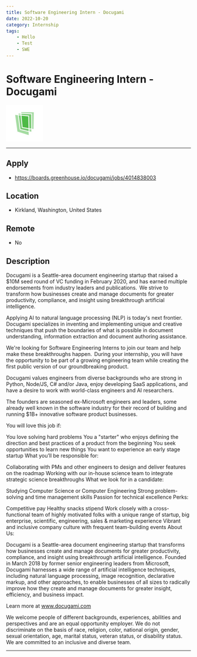 ```yaml
---
title: Software Engineering Intern - Docugami
date: 2022-10-20
category: Internship
tags: 
    - Hello
    - Test
    - SWE
---
```


# Software Engineering Intern - Docugami
<img src="Docugami.jpeg" height="100px" width="100px"></img>

---

## Apply

- https://boards.greenhouse.io/docugami/jobs/4014838003

## Location

- Kirkland, Washington, United States

## Remote
- No

## Description

Docugami is a Seattle-area document engineering startup that raised a $10M seed round of VC funding in February 2020, and has earned multiple endorsements from industry leaders and publications.  We strive to transform how businesses create and manage documents for greater productivity, compliance, and insight using breakthrough artificial intelligence.  

Applying AI to natural language processing (NLP) is today's next frontier.  Docugami specializes in inventing and implementing unique and creative techniques that push the boundaries of what is possible in document understanding, information extraction and document authoring assistance. 

We're looking for Software Engineering Interns to join our team and help make these breakthroughs happen.  During your internship, you will have the opportunity to be part of a growing engineering team while creating the first public version of our groundbreaking product. 

Docugami values engineers from diverse backgrounds who are strong in Python, Node/JS, C# and/or Java, enjoy developing SaaS applications, and have a desire to work with world-class engineers and AI researchers. 

The founders are seasoned ex-Microsoft engineers and leaders, some already well known in the software industry for their record of building and running $1B+ innovative software product businesses. 

You will love this job if:

You love solving hard problems
You a "starter" who enjoys defining the direction and best practices of a product from the beginning
You seek opportunities to learn new things
You want to experience an early stage startup
What you’ll be responsible for:

Collaborating with PMs and other engineers to design and deliver features on the roadmap
Working with our in-house science team to integrate strategic science breakthroughs
What we look for in a candidate:

Studying Computer Science or Computer Engineering
Strong problem-solving and time management skills
Passion for technical excellence
Perks:

Competitive pay
Healthy snacks stipend
Work closely with a cross-functional team of highly motivated folks with a unique range of startup, big enterprise, scientific, engineering, sales & marketing experience
Vibrant and inclusive company culture with frequent team-building events
About Us:

Docugami is a Seattle-area document engineering startup that transforms how businesses create and manage documents for greater productivity, compliance, and insight using breakthrough artificial intelligence. Founded in March 2018 by former senior engineering leaders from Microsoft, Docugami harnesses a wide range of artificial intelligence techniques, including natural language processing, image recognition, declarative markup, and other approaches, to enable businesses of all sizes to radically improve how they create and manage documents for greater insight, efficiency, and business impact. 

Learn more at www.docugami.com

We welcome people of different backgrounds, experiences, abilities and perspectives and are an equal opportunity employer. We do not discriminate on the basis of race, religion, color, national origin, gender, sexual orientation, age, marital status, veteran status, or disability status. We are committed to an inclusive and diverse team.


---
